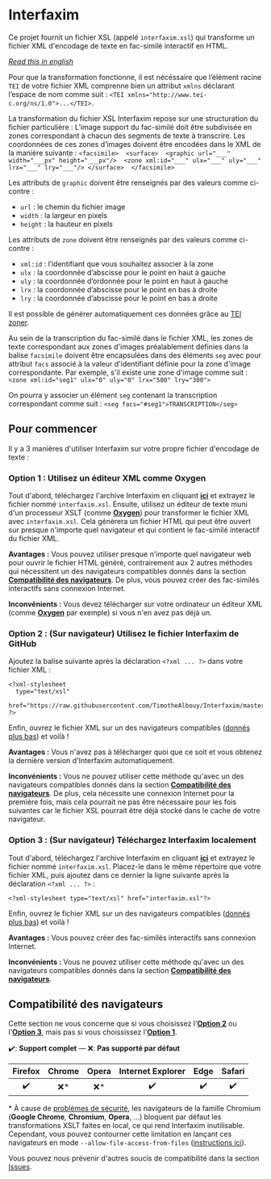 # Interfaxim

Ce projet fournit un fichier XSL (appelé `interfaxim.xsl`) qui transforme un fichier XML d'encodage de texte en fac-similé interactif en HTML.

*[Read this in english][1]*

Pour que la transformation fonctionne, il est nécéssaire que l’élément racine `TEI` de votre fichier XML comprenne bien un attribut `xmlns` déclarant l’espace de nom comme suit : `<TEI xmlns="http://www.tei-c.org/ns/1.0">...</TEI>`.

La transformation du fichier XSL Interfaxim repose sur une structuration du fichier particulière :
L’image support du fac-similé doit être subdivisée en zones correspondant à chacun des segments de texte à transcrire. Les coordonnées de ces zones d’images doivent être encodées dans le XML de la manière suivante :
`<facsimile> 
      <surface> 
               <graphic url="___" width="___px" height="___px"/> 
               <zone xml:id="___" ulx="___" uly="___" lrx="___" lry="___"/>
      </surface> 
</facsimile>`

Les attributs de `graphic` doivent être renseignés par des valeurs comme ci-contre :
- `url` : le chemin du fichier image
- `width` : la largeur en pixels
- `height` : la hauteur en pixels

Les attributs de `zone` doivent être renseignés par des valeurs comme ci-contre :
- `xml:id` : l’identifiant que vous souhaitez associer à la zone
- `ulx` : la coordonnée d’abscisse pour le point en haut à gauche
- `uly` : la coordonnée d’ordonnée pour le point en haut à gauche
- `lrx` : la coordonnée d’abscisse pour le point en bas à droite
- `lry` : la coordonnée d’abscisse pour le point en bas à droite

Il est possible de générer automatiquement ces données grâce au [TEI zoner][2].

Au sein de la transcription du fac-similé dans le fichier XML, les zones de texte correspondant aux zones d'images préalablement définies dans la balise `facsimile` doivent être encapsulées dans des éléments `seg` avec pour attribut `facs` associé à la valeur d'identifiant définie pour la zone d'image correspondante. Par exemple, s'il existe une zone d'image comme suit :
`<zone xml:id="seg1" ulx="0" uly="0" lrx="500" lry="300">`

On pourra y associer un élément `seg` contenant la transcription correspondant comme suit :
`<seg facs="#seg1">TRANSCRIPTION</seg>`

## Pour commencer

Il y a 3 manières d'utiliser Interfaxim sur votre propre fichier d'encodage de texte :

### Option 1 : Utilisez un éditeur XML comme Oxygen

Tout d'abord, téléchargez l'archive Interfaxim en cliquant **[ici][3]** et extrayez le fichier nommé `interfaxim.xsl`. Ensuite, utilisez un éditeur de texte muni d'un processeur XSLT (comme **[Oxygen][4]**) pour transformer le fichier XML avec `interfaxim.xsl`. Cela génèrera un fichier HTML qui peut être ouvert sur presque n'importe quel navigateur et qui contient le fac-similé interactif du fichier XML.

**Avantages :** Vous pouvez utiliser presque n'importe quel navigateur web pour ouvrir le fichier HTML généré, contrairement aux 2 autres méthodes qui nécessitent un des navigateurs compatibles donnés dans la section **[Compatibilité des navigateurs][5]**. De plus, vous pouvez créer des fac-similés interactifs sans connexion Internet.

**Inconvénients :** Vous devez télécharger sur votre ordinateur un éditeur XML (comme **[Oxygen][4]** par exemple) si vous n'en avez pas déjà un.

### Option 2 : (Sur navigateur) Utilisez le fichier Interfaxim de GitHub

Ajoutez la balise suivante après la déclaration `<?xml ... ?>` dans votre fichier XML :

    <?xml-stylesheet
      type="text/xsl"
      href="https://raw.githubusercontent.com/TimotheAlbouy/Interfaxim/master/interfaxim.xsl"
    ?>

Enfin, ouvrez le fichier XML sur un des navigateurs compatibles ([donnés plus bas][5]) et voilà !

**Avantages :** Vous n'avez pas à télécharger quoi que ce soit et vous obtenez la dernière version d'Interfaxim automatiquement.

**Inconvénients :** Vous ne pouvez utiliser cette méthode qu'avec un des navigateurs compatibles donnés dans la section **[Compatibilité des navigateurs][5]**. De plus, cela nécessite une connexion Internet pour la première fois, mais cela pourrait ne pas être nécessaire pour les fois suivantes car le fichier XSL pourrait être déjà stocké dans le cache de votre navigateur.

### Option 3 : (Sur navigateur) Téléchargez Interfaxim localement

Tout d'abord, téléchargez l'archive Interfaxim en cliquant **[ici][3]** et extrayez le fichier nommé `interfaxim.xsl`. Placez-le dans le même répertoire que votre fichier XML, puis ajoutez dans ce dernier la ligne suivante après la déclaration `<?xml ... ?>` :

    <?xml-stylesheet type="text/xsl" href="interfaxim.xsl"?>

Enfin, ouvrez le fichier XML sur un des navigateurs compatibles ([donnés plus bas][5]) et voilà !

**Avantages :** Vous pouvez créer des fac-similés interactifs sans connexion Internet.

**Inconvénients :** Vous ne pouvez utiliser cette méthode qu'avec un des navigateurs compatibles donnés dans la section **[Compatibilité des navigateurs][5]**.

## Compatibilité des navigateurs

Cette section ne vous concerne que si vous choisissez l'**[Option 2][7]** ou l'**[Option 3][8]**, mais pas si vous choississez l'**[Option 1][6]**.

:heavy_check_mark:: **Support complet** — :x:: **Pas supporté par défaut**

|       Firefox      | Chrome | Opera |  Internet Explorer |         Edge       |        Safari      |
|:------------------:|:------:|:-----:|:------------------:|:------------------:|:------------------:|
| :heavy_check_mark: |  :x:\* | :x:\* | :heavy_check_mark: | :heavy_check_mark: | :heavy_check_mark: |

\* À cause de [problèmes de sécurité][9], les navigateurs de la famille Chromium (**Google Chrome**, **Chromium**, **Opera**, ...) bloquent par défaut les transformations XSLT faites en local, ce qui rend Interfaxim inutilisable. Cependant, vous pouvez contourner cette limitation en lançant ces navigateurs en mode `--allow-file-access-from-files` ([instructions ici][10]).

Vous pouvez nous prévenir d'autres soucis de compatibilité dans la section [Issues][11].

  [1]: README.en.md
  [2]: http://teicat.huma-num.fr/zoner.php
  [3]: interfaxim.zip?raw=true
  [4]: https://www.oxygenxml.com/
  [5]: #compatibilité-des-navigateurs
  [6]: #option-1--utilisez-un-éditeur-xml-comme-oxygen
  [7]: #option-2--sur-navigateur-utilisez-le-fichier-interfaxim-de-github
  [8]: #option-3--sur-navigateur-téléchargez-interfaxim-localement
  [9]: https://blog.chromium.org/2008/12/security-in-depth-local-web-pages.html
  [10]: http://www.chrome-allow-file-access-from-file.com/
  [11]: https://github.com/TimotheAlbouy/Interfaxim/issues
